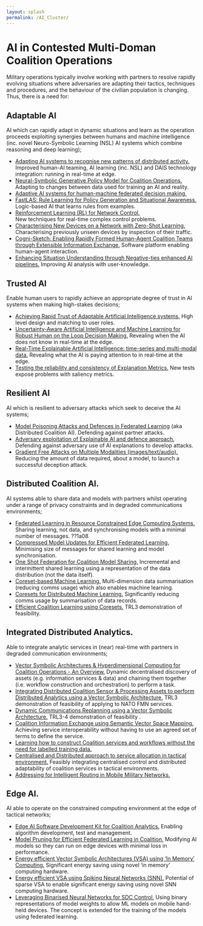 ```yaml
---
layout: splash
permalink: /AI_Cluster/
---
```


# AI in Contested Multi-Doman Coalition Operations

Military operations typically involve working with partners to resolve rapidly evolving situations where adversaries are adapting their tactics, techniques and procedures, and the behaviour of the civilian population is changing. Thus, there is a need for:

## Adaptable AI
AI which can rapidly adapt in dynamic situations and learn as the operation proceeds exploiting synergies between humans and machine intelligence (inc. novel Neuro-Symbolic Learning (NSL) AI systems which combine reasoning and deep learning);

*	[Adapting AI systems to recognise new patterns of distributed activity.](/1c16/) 
Improved human-AI teaming, AI learning (inc. NSL) and DAIS technology integration: running in real-time at edge.
*	[Neural-Symbolic Generative Policy Model for Coalition Operations.](/1c02/)
Adapting to changes between data used for training an AI and reality.
*	[Adaptive AI systems for human-machine federated decision making.](/1c05/)
*	[FastLAS: Rule Learning for Policy Generation and Situational Awareness.](/1c08/)  
Logic-based AI that learns rules from examples.
*	[Reinforcement Learning (RL) for Network Control.](/1c15/)  
New techniques for real-time complex control problems.
*	[Characterising New Devices on a Network with Zero-Shot Learning.](/1c04/) 
Characterising previously unseen devices by inspection of their traffic.
*	[Cogni-Sketch: Enabling Rapidly Formed Human-Agent Coalition Teams through Extensible Information Exchange.](/1c01/) 
Software platform enabling human-agent interaction.
*	[Enhancing Situation Understanding through Negative-ties enhanced AI pipelines.](/3a13/) 
Improving AI analysis with user-knowledge.



## Trusted AI
Enable human users to rapidly achieve an appropriate degree of trust in AI systems when making high-stakes decisions;
*	[Achieving Rapid Trust of Adaptable Artificial Intelligence systems.](/1d04/) High level design and matching to user roles. 
*	[Uncertainty-Aware Artificial Intelligence and Machine Learning for Robust Human on the Loop Decision Making.](/1d05/) Revealing when the AI does not know in real-time at the edge. 
*	[Real-Time Explainable Artificial Intelligence: time-series and multi-modal data.](/1d01/)  Revealing what the AI is paying attention to in real-time at the edge.  
*	[Testing the reliability and consistency of Explanation Metrics.](/1e04/) New tests expose problems with saliency metrics.


## Resilient AI
AI which is resilient to adversary attacks which seek to deceive the AI systems;
*	[Model Poisoning Attacks and Defences in Federated Learning](/1e05/) (aka Distributed Coalition AI). Defending against partner attacks.
*	[Adversary exploitation of Explainable AI and defence approach.](/1e03/)  Defending against adversary use of AI explanations to develop attacks.
*	[Gradient Free Attacks on Multiple Modalities (images/text/audio).](/1e01/)  Reducing the amount of data required, about a model, to launch a successful deception attack.

## Distributed Coalition AI.  
AI systems able to share data and models with partners whilst operating under a range of privacy constraints and in degraded communications environments;
*	[Federated Learning in Resource Constrained Edge Computing Systems.](/1b06/) Sharing learning, not data, and synchronising models with a minimal number of messages.  ??1a08
*	[Compressed Model Updates for Efficient Federated Learning.](/1b02/) Minimising size of messages for shared learning and model synchronisation. 
*	[One Shot Federation for Coalition Model Sharing.](/1b01/)  Incremental and intermittent shared learning using a representation of the data distribution (not the data itself). 
*	[Coreset-based Machine Learning.](/1b04/)  Multi-dimension data summarisation (reducing comms usage) which also enables machine learning. 
*	[Coresets for Distributed Machine Learning.](/1b05/)  Significantly reducing comms usage by summarisation of data records. 
*	[Efficient Coalition Learning using Coresets.](/1b03/)   TRL3 demonstration of feasibility. 

## Integrated Distributed Analytics.  
Able to integrate analytic services in (near) real-time with partners in degraded communication environments;
*	[Vector Symbolic Architectures & Hyperdimensional Computing for Coalition Operations - An Overview.](/1a01/)  Dynamic decentralised discovery of assets (e.g. information services & data) and chaining them together (i.e. workflow construction and orchestration) to perform a task.
*	[Integrating Distributed Coalition Sensor & Processing Assets to perform Distributed Analytics using a Vector Symbolic Architecture.](/1a01/)  TRL3 demonstration of feasibility of applying to NATO FMN services.
*	[Dynamic Communications Replanning using a Vector Symbolic Architecture.](/1a02/) TRL3-4 demonstration of feasibility . 
*	[Coalition Information Exchange using Semantic Vector Space Mapping.](/1a04/)  Achieving service interoperability without having to use an agreed set of terms to define the service. 
*	[Learning how to construct Coalition services and workflows without the need for labelled training data.](/1a06/)
*	[Centralised and Distributed approach to service allocation in tactical environment.](/1a05/) Feasibly integrating centralised control and distributed adaptability of coalition services in tactical environments.
*	[Addressing for Intelligent Routing in Mobile Military Networks.](/1a03/) 

## Edge AI.  
AI able to operate on the constrained computing environment at the edge of tactical networks;
*	[Edge AI Software Development Kit for Coalition Analytics.](/1c14/)  Enabling algorithm development, test and management. 
*	[Model Pruning for Efficient Federated Learning in Coalition.](/1f03/) Modifying AI models so they can run on edge devices with minimal loss in performance. 
*	[Energy efficient Vector Symbolic Architectures (VSA) using ‘In Memory’ Computing.](/1f01/)  Significant energy saving using novel ‘in memory’ computing hardware. 
*	[Energy efficient VSA using Spiking Neural Networks (SNN).](/1f02/) Potential of sparse VSA to enable significant energy saving using novel SNN computing hardware. 
*	[Leveraging Binarised Neural Networks for SDC Control.](/2a06/)  Using binary representations of model weights to allow ML models on mobile hand-held devices.  The concept is extended for the training of the models using federated learning. 


